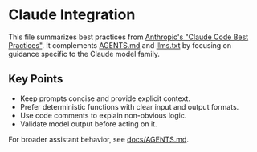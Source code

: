 # Claude Integration

This file summarizes best practices from [Anthropic's "Claude Code Best Practices"](https://www.anthropic.com/engineering/claude-code-best-practices).
It complements [AGENTS.md](AGENTS.md) and [llms.txt](llms.txt) by focusing on guidance specific to the Claude model family.

## Key Points
- Keep prompts concise and provide explicit context.
- Prefer deterministic functions with clear input and output formats.
- Use code comments to explain non-obvious logic.
- Validate model output before acting on it.

For broader assistant behavior, see [docs/AGENTS.md](docs/AGENTS.md).
